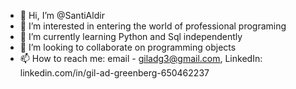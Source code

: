 - 👋 Hi, I’m @SantiAldir
- 👀 I’m interested in entering the world of professional programing
- 🌱 I’m currently learning Python and Sql independently
- 💞️ I’m looking to collaborate on programming objects
- 📫 How to reach me: email - giladg3@gmail.com, LinkedIn: linkedin.com/in/gil-ad-greenberg-650462237

<!---
SantiAldir/SantiAldir is a ✨ special ✨ repository because its `README.md` (this file) appears on your GitHub profile.
You can click the Preview link to take a look at your changes.
--->
